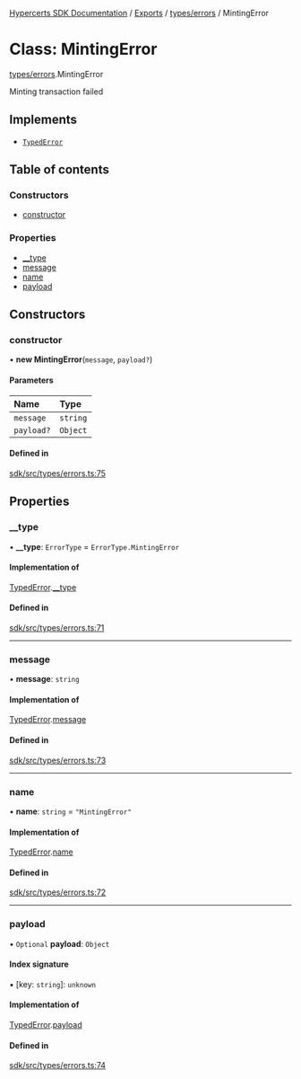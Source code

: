 [Hypercerts SDK Documentation](../README.md) / [Exports](../modules.md) / [types/errors](../modules/types_errors.md) /
MintingError

# Class: MintingError

[types/errors](../modules/types_errors.md).MintingError

Minting transaction failed

## Implements

- [`TypedError`](../interfaces/types_errors.TypedError.md)

## Table of contents

### Constructors

- [constructor](types_errors.MintingError.md#constructor)

### Properties

- [\_\_type](types_errors.MintingError.md#__type)
- [message](types_errors.MintingError.md#message)
- [name](types_errors.MintingError.md#name)
- [payload](types_errors.MintingError.md#payload)

## Constructors

### constructor

• **new MintingError**(`message`, `payload?`)

#### Parameters

| Name       | Type     |
| :--------- | :------- |
| `message`  | `string` |
| `payload?` | `Object` |

#### Defined in

[sdk/src/types/errors.ts:75](https://github.com/Network-Goods/hypercerts/blob/29cf555/sdk/src/types/errors.ts#L75)

## Properties

### \_\_type

• **\_\_type**: `ErrorType` = `ErrorType.MintingError`

#### Implementation of

[TypedError](../interfaces/types_errors.TypedError.md).[\_\_type](../interfaces/types_errors.TypedError.md#__type)

#### Defined in

[sdk/src/types/errors.ts:71](https://github.com/Network-Goods/hypercerts/blob/29cf555/sdk/src/types/errors.ts#L71)

---

### message

• **message**: `string`

#### Implementation of

[TypedError](../interfaces/types_errors.TypedError.md).[message](../interfaces/types_errors.TypedError.md#message)

#### Defined in

[sdk/src/types/errors.ts:73](https://github.com/Network-Goods/hypercerts/blob/29cf555/sdk/src/types/errors.ts#L73)

---

### name

• **name**: `string` = `"MintingError"`

#### Implementation of

[TypedError](../interfaces/types_errors.TypedError.md).[name](../interfaces/types_errors.TypedError.md#name)

#### Defined in

[sdk/src/types/errors.ts:72](https://github.com/Network-Goods/hypercerts/blob/29cf555/sdk/src/types/errors.ts#L72)

---

### payload

• `Optional` **payload**: `Object`

#### Index signature

▪ [key: `string`]: `unknown`

#### Implementation of

[TypedError](../interfaces/types_errors.TypedError.md).[payload](../interfaces/types_errors.TypedError.md#payload)

#### Defined in

[sdk/src/types/errors.ts:74](https://github.com/Network-Goods/hypercerts/blob/29cf555/sdk/src/types/errors.ts#L74)
